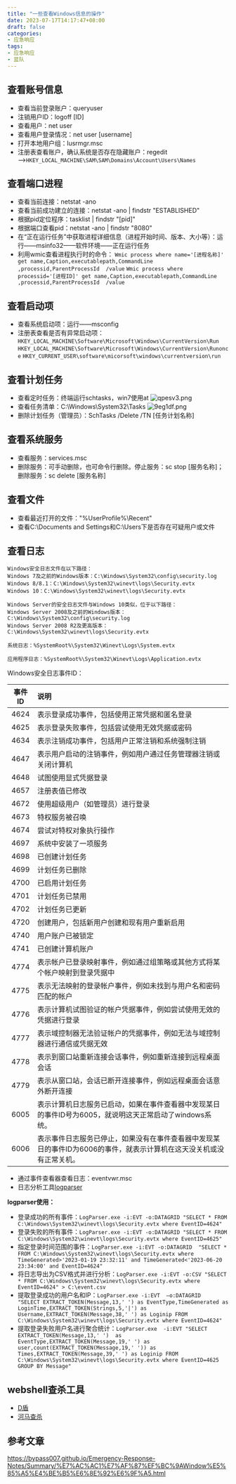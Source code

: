 ```yaml
---
title: "一些查看Windows信息的操作"
date: 2023-07-17T14:17:47+08:00
draft: false
categories:
- 应急响应
tags:
- 应急响应
- 蓝队
---
```


## 查看账号信息

- 查看当前登录账户：queryuser
- 注销用户ID：logoff [ID]
- 查看用户：net user
- 查看用户登录情况：net user [username]
- 打开本地用户组：lusrmgr.msc
- 注册表查看账户，确认系统是否存在隐藏账户：regedit——>`HKEY_LOCAL_MACHINE\SAM\SAM\Domains\Account\Users\Names`

## 查看端口进程

- 查看当前连接：netstat -ano
- 查看当前成功建立的连接：netstat -ano | findstr "ESTABLISHED"
- 根据pid定位程序：tasklist | findstr "[pid]"
- 根据端口查看pid：netstat -ano | findstr "8080"
- 在“正在运行任务”中获取进程详细信息（进程开始时间、版本、大小等）：运行——msinfo32——软件环境——正在运行任务
- 利用wmic查看进程执行时的命令：
`Wmic process where name='[进程名称]' get name,Caption,executablepath,CommandLine ,processid,ParentProcessId  /value`
`Wmic process where processid='[进程ID]' get name,Caption,executablepath,CommandLine ,processid,ParentProcessId  /value`

## 查看启动项

- 查看系统启动项：运行——msconfig
- 注册表查看是否有异常启动项：
`HKEY_LOCAL_MACHINE\Software\Microsoft\Windows\CurrentVersion\Run`
`HKEY_LOCAL_MACHINE\Software\Microsoft\Windows\CurrentVersion\Runonce`
`HKEY_CURRENT_USER\software\micorsoft\windows\currentversion\run`

## 查看计划任务

- 查看定时任务：终端运行schtasks，win7使用at
![qpesv3.png](https://files.catbox.moe/qpesv3.png)
- 查看任务清单：C:\Windows\System32\Tasks
![9eg1df.png](https://files.catbox.moe/9eg1df.png)
- 删除计划任务（管理员）：SchTasks /Delete /TN  [任务计划名称]

## 查看系统服务

- 查看服务：services.msc
- 删除服务：可手动删除，也可命令行删除。停止服务：sc stop [服务名称]；删除服务：sc delete [服务名称]

## 查看文件

- 查看最近打开的文件："%UserProfile%\Recent"
- 查看C:\Documents and Settings和C:\Users下是否存在可疑用户或文件

## 查看日志

```
Windows安全日志文件在以下路径：
Windows 7及之前的Windows版本：C:\Windows\System32\config\security.log
Windows 8/8.1：C:\Windows\System32\winevt\logs\Security.evtx
Windows 10：C:\Windows\System32\winevt\logs\Security.evtx

Windows Server的安全日志文件与Windows 10类似，位于以下路径：
Windows Server 2008及之前的Windows版本：C:\Windows\System32\config\security.log
Windows Server 2008 R2及更高版本：C:\Windows\System32\winevt\logs\Security.evtx

系统日志：%SystemRoot%\System32\Winevt\Logs\System.evtx

应用程序日志：%SystemRoot%\System32\Winevt\Logs\Application.evtx
```
Windows安全日志事件ID：

| 事件ID | 说明                                                         |
| :----: | :----------------------------------------------------------|
|  4624  | 表示登录成功事件，包括使用正常凭据和匿名登录      |
|  4625  | 表示登录失败事件，包括尝试使用无效凭据或密码    |
|  4634  | 表示注销成功事件，包括用户正常注销和系统强制注销      |
|  4647  | 表示用户启动的注销事件，例如用户通过任务管理器注销或关闭计算机    |
|  4648  | 试图使用显式凭据登录                                         |
| 4657 | 注册表值已修改 |
|  4672  | 使用超级用户（如管理员）进行登录                             |
| 4673 | 特权服务被召唤 |
| 4674 | 尝试对特权对象执行操作 |
| 4697 | 系统中安装了一项服务 |
| 4698 | 已创建计划任务 |
| 4699 | 计划任务已删除 |
| 4700 | 已启用计划任务 |
| 4701 | 计划任务已禁用 |
| 4702 | 计划任务已更新 |
| 4720  | 创建用户，包括新用户创建和现有用户重新启用                     |
| 4740 | 用户账户已被锁定 |
| 4741 | 已创建计算机账户 |
|  4774  | 表示帐户已登录映射事件，例如通过组策略或其他方式将某个帐户映射到登录凭据中 |
|  4775  | 表示无法映射的登录帐户事件，例如未找到与用户名和密码匹配的帐户   |
|  4776  | 表示计算机试图验证的帐户凭据事件，例如尝试使用无效的凭据进行登录   |
|  4777  | 表示域控制器无法验证帐户的凭据事件，例如无法与域控制器进行通信或凭据无效 |
|  4778  | 表示到窗口站重新连接会话事件，例如重新连接到远程桌面会话 |
|  4779  | 表示从窗口站，会话已断开连接事件，例如远程桌面会话意外断开连接 |
|  6005  | 表示计算机日志服务已启动，如果在事件查看器中发现某日的事件ID号为6005，就说明这天正常启动了windows系统。 |
|  6006  | 表示事件日志服务已停止，如果没有在事件查看器中发现某日的事件ID为6006的事件，就表示计算机在这天没关机或没有正常关机。 |

- 通过事件查看器查看日志：eventvwr.msc
- 日志分析工具[logparser](https://www.microsoft.com/en-us/download/details.aspx?id=24659)

**logparser使用：**
- 登录成功的所有事件：`LogParser.exe -i:EVT -o:DATAGRID "SELECT * FROM C:\Windows\System32\winevt\logs\Security.evtx where EventID=4624"`
- 登录失败的所有事件：`LogParser.exe -i:EVT -o:DATAGRID "SELECT * FROM C:\Windows\System32\winevt\logs\Security.evtx where EventID=4625"`
- 指定登录时间范围的事件：`LogParser.exe -i:EVT -o:DATAGRID  "SELECT *  FROM C:\Windows\System32\winevt\logs\Security.evtx where TimeGenerated>'2023-01-19 23:32:11' and TimeGenerated<'2023-06-20 23:34:00' and EventID=4624"`
- 将日志导出为CSV格式并进行分析：`LogParser.exe -i:EVT -o:CSV "SELECT * FROM C:\Windows\System32\winevt\logs\Security.evtx where EventID=4624" > C:\event.csv`
- 提取登录成功的用户名和IP：`LogParser.exe -i:EVT  –o:DATAGRID  "SELECT EXTRACT_TOKEN(Message,13,' ') as EventType,TimeGenerated as LoginTime,EXTRACT_TOKEN(Strings,5,'|') as Username,EXTRACT_TOKEN(Message,38,' ') as Loginip FROM C:\Windows\System32\winevt\logs\Security.evtx where EventID=4624"`
- 提取登录失败用户名进行聚合统计：`LogParser.exe  -i:EVT "SELECT  EXTRACT_TOKEN(Message,13,' ')  as EventType,EXTRACT_TOKEN(Message,19,' ') as user,count(EXTRACT_TOKEN(Message,19,' ')) as Times,EXTRACT_TOKEN(Message,39,' ') as Loginip FROM C:\Windows\System32\winevt\logs\Security.evtx where EventID=4625 GROUP BY Message"`

## webshell查杀工具

- [D盾](https://www.d99net.net/index.asp)
- [河马查杀](https://www.shellpub.com)

## 参考文章
https://bypass007.github.io/Emergency-Response-Notes/Summary/%E7%AC%AC1%E7%AF%87%EF%BC%9AWindow%E5%85%A5%E4%BE%B5%E6%8E%92%E6%9F%A5.html